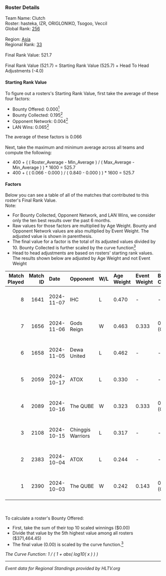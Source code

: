 ### Roster Details<br />
Team Name: Clutch<br />
Roster: hasteka, IZR, ORIGLONIKO, Tsogoo, Veccil<br />
Global Rank: [256](../../standings_global_2025_02_24.md)<br />
<br />
Region: [Asia]( ../../standings_asia_2025_02_24.md)<br />
Regional Rank: [33]( ../../standings_asia_2025_02_24.md)<br />
<br />
Final Rank Value:  521.7<br />
<br />
Final Rank Value (521.7) = Starting Rank Value (525.7) + Head To Head Adjustments (-4.0)<br />

#### Starting Rank Value<br />
To figure out a rosters's Starting Rank Value, first take the average of these four factors:<br />
- Bounty Offered: 0.000[<sup>1</sup>](#table2)
- Bounty Collected: 0.195[<sup>2</sup>](#table1)
- Opponent Network: 0.004[<sup>2</sup>](#table1)
- LAN Wins: 0.065[<sup>2</sup>](#table1)

The average of these factors is 0.066<br />
<br />
Next, take the maximum and minimum average across all teams and compute the following:<br />
- 400 + ( ( Roster_Average - Min_Average ) / ( Max_Average - Min_Average ) ) * 1600 = 525.7
- 400 + ( ( 0.066 - 0.000 ) / ( 0.840 - 0.000 ) ) * 1600 = 525.7


#### Factors<br />
Below you can see a table of all of the matches that contributed to this roster's Final Rank Value.<br />
Note:<br />

- For Bounty Collected, Opponent Network, and LAN Wins, we consider only the ten best results over the past 6 months.
- Raw values for those factors are multiplied by Age Weight. Bounty and Opponent Network values are also multiplied by Event Weight. The adjusted value is shown in parenthesis.
- The final value for a factor is the total of its adjusted values divided by 10. Bounty Collected is further scaled by the curve function[<sup>3</sup>](#curveFunction)
- Head to head adjustments are based on rosters' starting rank values. The results shown below are adjusted by Age Weight and not Event Weight
<span id="table1"></span><br />


| Match Played | Match ID | Date       | Opponent          | W/L | Age Weight | Event Weight | Bounty Collected | Opponent Network | LAN Wins  | H2H Adj. | Roster                                    |
| -: | -: | :- | :- | :- | :- | :- | :- | :- | :- | -: | :- |
|            8 |     1641 | 2024-11-07 | IHC               | L   | 0.470      | -            | -                | -                | -         |    -5.01 | hasteka, IZR, ORIGLONIKO, Tsogoo, Veccil  |
|            7 |     1656 | 2024-11-06 | Gods Reign        | W   | 0.463      | 0.333        | 0.005 (0.001)    | 0.248 (0.038)    | 0 (0.000) |    10.26 | hasteka, IZR, ORIGLONIKO, Tsogoo, Veccil  |
|            6 |     1658 | 2024-11-05 | Dewa United       | L   | 0.462      | -            | -                | -                | -         |    -9.66 | hasteka, IZR, ORIGLONIKO, Tsogoo, Veccil  |
|            5 |     2059 | 2024-10-17 | ATOX              | L   | 0.330      | -            | -                | -                | -         |    -2.88 | clouden, hasteka, IZR, ORIGLONIKO, Tsogoo |
|            4 |     2089 | 2024-10-16 | The QUBE          | W   | 0.323      | 0.333        | 0.000 (0.000)    | 0.000 (0.000)    | 1 (0.323) |     3.33 | clouden, hasteka, IZR, ORIGLONIKO, Tsogoo |
|            3 |     2108 | 2024-10-15 | Chinggis Warriors | L   | 0.317      | -            | -                | -                | -         |    -2.02 | clouden, hasteka, IZR, ORIGLONIKO, Tsogoo |
|            2 |     2383 | 2024-10-04 | ATOX              | L   | 0.244      | -            | -                | -                | -         |    -0.51 | clouden, hasteka, IZR, ORIGLONIKO, Tsogoo |
|            1 |     2390 | 2024-10-03 | The QUBE          | W   | 0.242      | 0.143        | 0.000 (0.000)    | 0.000 (0.000)    | 1 (0.242) |     2.52 | clouden, hasteka, IZR, ORIGLONIKO, Tsogoo |

<br />
<span id="table2"></span><br />
To calculate a roster's Bounty Offered:<br />

- First, take the sum of their top 10 scaled winnings ($0.00)
- Divide that value by the 5th highest value among all rosters ($371,464.45)
- The final value (0.00) is scaled by the curve function.[<sup>3</sup>](#curveFunction)

<span id="curveFunction"></span>_The Curve Function: 1 / ( 1 + abs( log10( x ) ) )_<br />

---
_Event data for Regional Standings provided by HLTV.org_<br />
